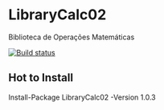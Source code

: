 # LibraryCalc02
Biblioteca de Operações Matemáticas

[![Build status](https://ci.appveyor.com/api/projects/status/9si4xhkcfoucnw6l/branch/master?svg=true)](https://ci.appveyor.com/project/Thijapones/librarycalc02/branch/master)

## Hot to Install
Install-Package LibraryCalc02 -Version 1.0.3
